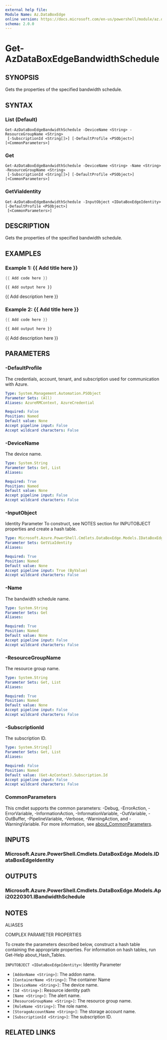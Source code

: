```yaml
---
external help file:
Module Name: Az.DataBoxEdge
online version: https://docs.microsoft.com/en-us/powershell/module/az.databoxedge/get-azdataboxedgebandwidthschedule
schema: 2.0.0
---
```


# Get-AzDataBoxEdgeBandwidthSchedule

## SYNOPSIS
Gets the properties of the specified bandwidth schedule.

## SYNTAX

### List (Default)
```
Get-AzDataBoxEdgeBandwidthSchedule -DeviceName <String> -ResourceGroupName <String>
 [-SubscriptionId <String[]>] [-DefaultProfile <PSObject>] [<CommonParameters>]
```

### Get
```
Get-AzDataBoxEdgeBandwidthSchedule -DeviceName <String> -Name <String> -ResourceGroupName <String>
 [-SubscriptionId <String[]>] [-DefaultProfile <PSObject>] [<CommonParameters>]
```

### GetViaIdentity
```
Get-AzDataBoxEdgeBandwidthSchedule -InputObject <IDataBoxEdgeIdentity> [-DefaultProfile <PSObject>]
 [<CommonParameters>]
```

## DESCRIPTION
Gets the properties of the specified bandwidth schedule.

## EXAMPLES

### Example 1: {{ Add title here }}
```powershell
{{ Add code here }}
```

```output
{{ Add output here }}
```

{{ Add description here }}

### Example 2: {{ Add title here }}
```powershell
{{ Add code here }}
```

```output
{{ Add output here }}
```

{{ Add description here }}

## PARAMETERS

### -DefaultProfile
The credentials, account, tenant, and subscription used for communication with Azure.

```yaml
Type: System.Management.Automation.PSObject
Parameter Sets: (All)
Aliases: AzureRMContext, AzureCredential

Required: False
Position: Named
Default value: None
Accept pipeline input: False
Accept wildcard characters: False
```

### -DeviceName
The device name.

```yaml
Type: System.String
Parameter Sets: Get, List
Aliases:

Required: True
Position: Named
Default value: None
Accept pipeline input: False
Accept wildcard characters: False
```

### -InputObject
Identity Parameter
To construct, see NOTES section for INPUTOBJECT properties and create a hash table.

```yaml
Type: Microsoft.Azure.PowerShell.Cmdlets.DataBoxEdge.Models.IDataBoxEdgeIdentity
Parameter Sets: GetViaIdentity
Aliases:

Required: True
Position: Named
Default value: None
Accept pipeline input: True (ByValue)
Accept wildcard characters: False
```

### -Name
The bandwidth schedule name.

```yaml
Type: System.String
Parameter Sets: Get
Aliases:

Required: True
Position: Named
Default value: None
Accept pipeline input: False
Accept wildcard characters: False
```

### -ResourceGroupName
The resource group name.

```yaml
Type: System.String
Parameter Sets: Get, List
Aliases:

Required: True
Position: Named
Default value: None
Accept pipeline input: False
Accept wildcard characters: False
```

### -SubscriptionId
The subscription ID.

```yaml
Type: System.String[]
Parameter Sets: Get, List
Aliases:

Required: False
Position: Named
Default value: (Get-AzContext).Subscription.Id
Accept pipeline input: False
Accept wildcard characters: False
```

### CommonParameters
This cmdlet supports the common parameters: -Debug, -ErrorAction, -ErrorVariable, -InformationAction, -InformationVariable, -OutVariable, -OutBuffer, -PipelineVariable, -Verbose, -WarningAction, and -WarningVariable. For more information, see [about_CommonParameters](http://go.microsoft.com/fwlink/?LinkID=113216).

## INPUTS

### Microsoft.Azure.PowerShell.Cmdlets.DataBoxEdge.Models.IDataBoxEdgeIdentity

## OUTPUTS

### Microsoft.Azure.PowerShell.Cmdlets.DataBoxEdge.Models.Api20220301.IBandwidthSchedule

## NOTES

ALIASES

COMPLEX PARAMETER PROPERTIES

To create the parameters described below, construct a hash table containing the appropriate properties. For information on hash tables, run Get-Help about_Hash_Tables.


`INPUTOBJECT <IDataBoxEdgeIdentity>`: Identity Parameter
  - `[AddonName <String>]`: The addon name.
  - `[ContainerName <String>]`: The container Name
  - `[DeviceName <String>]`: The device name.
  - `[Id <String>]`: Resource identity path
  - `[Name <String>]`: The alert name.
  - `[ResourceGroupName <String>]`: The resource group name.
  - `[RoleName <String>]`: The role name.
  - `[StorageAccountName <String>]`: The storage account name.
  - `[SubscriptionId <String>]`: The subscription ID.

## RELATED LINKS

